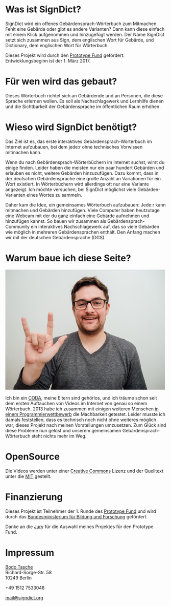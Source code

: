 # Was ist SignDict?

SignDict wird ein offenes Gebärdensprach-Wörterbuch zum Mitmachen. Fehlt eine
Gebärde oder gibt es andere Varianten? Dann kann diese einfach mit einem Klick
aufgenommen und hinzugefügt werden. Der Name SignDict setzt sich zusammen aus
Sign, dem englischen Wort für Gebärde, und Dictionary, dem englischen Wort für
Wörterbuch.

Dieses Projekt wird durch den [Prototype Fund](http://prototypefund.de)
gefördert. Entwicklungsbeginn ist der 1. März 2017.

# Für wen wird das gebaut?

Dieses Wörterbuch richtet sich an Gebärdende und an Personen, die diese Sprache
erlernen wollen. Es soll als Nachschlagewerk und Lernhilfe dienen und die
Sichtbarkeit der Gebärdensprache im öffentlichen Raum erhöhen.

# Wieso wird SignDict benötigt?

Das Ziel ist es, das erste interaktives Gebärdensprach-Wörterbuch im Internet
aufzubauen, bei dem jede:r ohne technisches Vorwissen mitmachen kann.

Wenn du nach Gebärdensprach-Wörterbüchern im Internet suchst, wirst du einige
finden. Leider haben die meisten nur ein paar hundert Gebärden und erlauben es
nicht, weitere Gebärden hinzuzufügen. Dazu kommt, dass in der deutschen
Gebärdensprache eine große Anzahl an Variationen für ein Wort existiert. In
Wörterbüchern wird allerdings oft nur eine Variante angezeigt. Ich möchte
versuchen, bei SignDict möglichst viele Gebärden-Varianten eines Wortes zu
sammeln.

Daher kam die Idee, ein gemeinsames Wörterbuch aufzubauen: Jede:r kann
mitmachen und Gebärden hinzufügen. Viele Computer haben heutzutage eine Webcam
mit der du ganz einfach eine Gebärde aufnehmen und hinzufügen kannst. So bauen
wir zusammen als Gebärdensprach-Community ein interaktives Nachschlagewerk auf,
das so viele Gebärden wie möglich in mehreren Gebärdensprachen enthält. Den
Anfang machen wir mit der deutschen Gebärdensprache (DGS).

# Warum baue ich diese Seite?

![Bodo](/images/bodo.jpg)

Ich bin ein [CODA](https://en.wikipedia.org/wiki/Child_of_deaf_adult), meine
Eltern sind gehörlos, und ich träume schon seit dem ersten Auftauchen von
Videos im Internet von genau so einem Wörterbuch. 2013 habe ich zusammen mit
einigen weiteren Menschen [in einem
Programmierwettbewerb](http://bitboxer.de/2013/10/25/see-me-speak/) die
Machbarkeit getestet. Leider musste ich damals feststellen, dass es technisch
noch nicht ohne weiteres möglich war, dieses Projekt nach meinen Vorstellungen
umzusetzen.  Zum Glück sind diese Probleme nun gelöst und unserem gemeinsamen
Gebärdensprach-Wörterbuch steht nichts mehr im Weg.

# OpenSource

Die Videos werden unter einer [Creative Commons](https://creativecommons.org/)
Lizenz und der Quelltext unter die [MIT](https://en.wikipedia.org/wiki/MIT_License)
gestellt.

# Finanzierung

Dieses Projekt ist Teilnehmer der 1. Runde des [Prototype Fund](http://prototypefund.de/)
und wird durch das
[Bundesministerium für Bildung und Forschung](https://www.bmbf.de/) gefördert.

Danke an die [Jury](https://prototypefund.de/2016/10/25/1022/) für die Auswahl meines
Projektes für den Prototype Fund.

# Impressum

[Bodo Tasche](http://bodo.tasche.me)  
Richard-Sorge-Str. 58  
10249 Berlin  

+49 1512 7533048

[mail@signdict.org](mailto:mail@signdict.org)
